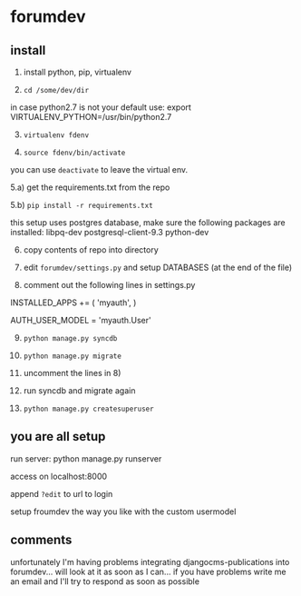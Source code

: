 forumdev
========



install
------
1) install python, pip, virtualenv
 
2) `cd /some/dev/dir`

in case python2.7 is not your default use:
export VIRTUALENV_PYTHON=/usr/bin/python2.7

3) `virtualenv fdenv`
 
4) `source fdenv/bin/activate`

you can use `deactivate` to leave the virtual env.


5.a) get the requirements.txt from the repo

5.b) `pip install -r requirements.txt`

this setup uses postgres database, make sure the following packages are installed: libpq-dev postgresql-client-9.3 python-dev

6) copy contents of repo into directory

7) edit `forumdev/settings.py` and setup  DATABASES (at the end of the file)

8) comment out the following lines in settings.py

INSTALLED_APPS += (
    'myauth',
)

AUTH_USER_MODEL = 'myauth.User'

9) `python manage.py syncdb`

10) `python manage.py migrate`

11) uncomment the lines in 8)

12) run syncdb and migrate again

13) `python manage.py createsuperuser`

you are all setup 
---
run server:
python manage.py runserver

access on localhost:8000

append `?edit` to url to login

setup froumdev the way you like with the custom usermodel

comments
---
unfortunately I'm having problems integrating djangocms-publications into forumdev... will look at it as soon as I can...
if you have problems write me an email and I'll try to respond as soon as possible
